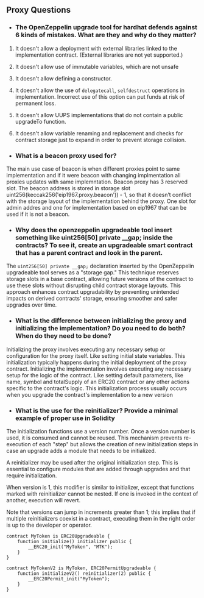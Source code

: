 ## Proxy Questions

- ### The OpenZeppelin upgrade tool for hardhat defends against 6 kinds of mistakes. What are they and why do they matter?

1. It doesn't allow a deployment with external libraries linked to the implementation contract. (External libraries are not yet supported.)

2. It doesn't allow use of immutable variables, which are not unsafe
3. It doesn't allow defining a constructor.
4. It doesn't allow the use of `delegatecall`, `selfdestruct` operations in implementation. Incorrect use of this option can put funds at risk of permanent loss.
5. It doesn't allow UUPS implementations that do not contain a public upgradeTo function.
6. It doesn't allow variable renaming and replacement and checks for contract storage just to expand in order to prevent storage collision.

- ### What is a beacon proxy used for?

The main use case of beacon is when different proxies point to same implementation and if it were beacon with changing implmentation all proxies updates with same implemntation.
Beacon proxy has 3 reserved slot. The beacon address is stored in storage slot uint256(keccak256('eip1967.proxy.beacon')) - 1, so that it doesn’t conflict with the storage layout of the implementation behind the proxy. One slot for admin addres and one for implementation based on eip1967 that can be used if it is not a beacon.

- ### Why does the openzeppelin upgradeable tool insert something like uint256[50] private \_\_gap; inside the contracts? To see it, create an upgradeable smart contract that has a parent contract and look in the parent.

The `uint256[50] private __gap;` declaration inserted by the OpenZeppelin upgradeable tool serves as a "storage gap." This technique reserves storage slots in a base contract, allowing future versions of the contract to use these slots without disrupting child contract storage layouts. This approach enhances contract upgradability by preventing unintended impacts on derived contracts' storage, ensuring smoother and safer upgrades over time.

- ### What is the difference between initializing the proxy and initializing the implementation? Do you need to do both? When do they need to be done?

Initializing the proxy involves executing any necessary setup or configuration for the proxy itself. Like setting initial state variables. This initialization typically happens during the initial deployment of the proxy contract.
Initializing the implementation involves executing any necessary setup for the logic of the contract. Like setting default parameters, like name, symbol and totalSupply of an ERC20 contract or any other actions specific to the contract's logic. This initialization process usually occurs when you upgrade the contract's implementation to a new version

- ### What is the use for the reinitializer? Provide a minimal example of proper use in Solidity

The initialization functions use a version number. Once a version number is used, it is consumed and cannot be reused. This mechanism prevents re-execution of each "step" but allows the creation of new initialization steps in case an upgrade adds a module that needs to be initialized.

A reinitializer may be used after the original initialization step. This is essential to configure modules that are added through upgrades and that require initialization.

When version is 1, this modifier is similar to initializer, except that functions marked with reinitializer cannot be nested. If one is invoked in the context of another, execution will revert.

Note that versions can jump in increments greater than 1; this implies that if multiple reinitializers coexist in a contract, executing them in the right order is up to the developer or operator.

    contract MyToken is ERC20Upgradeable {
        function initialize() initializer public {
            __ERC20_init("MyToken", "MTK");
        }
    }

    contract MyTokenV2 is MyToken, ERC20PermitUpgradeable {
        function initializeV2() reinitializer(2) public {
            __ERC20Permit_init("MyToken");
        }
    }
